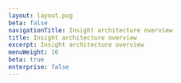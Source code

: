 ```yaml
---
layout: layout.pug
beta: false
navigationTitle: Insight architecture overview
title: Insight architecture overview
excerpt: Insight architecture overview
menuWeight: 10
beta: true
enterprise: false
---
```


<add overview and diagrams>